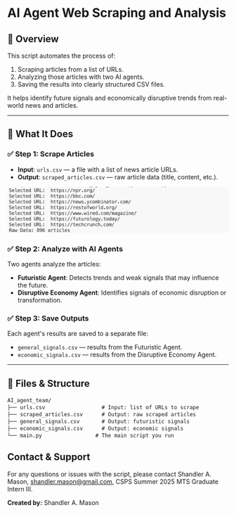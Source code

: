 # AI Agent Web Scraping and Analysis

## 📌 Overview

This script automates the process of:

1. Scraping articles from a list of URLs.
2. Analyzing those articles with two AI agents.
3. Saving the results into clearly structured CSV files.

It helps identify future signals and economically disruptive trends from real-world news and articles.

---

## 🧩 What It Does

### ✅ Step 1: Scrape Articles
- **Input**: `urls.csv` — a file with a list of news article URLs.
- **Output**: `scraped_articles.csv` — raw article data (title, content, etc.).

![Alt Text](webscraper.jpg)

### ✅ Step 2: Analyze with AI Agents
Two agents analyze the articles:
- **Futuristic Agent**: Detects trends and weak signals that may influence the future.
- **Disruptive Economy Agent**: Identifies signals of economic disruption or transformation.

### ✅ Step 3: Save Outputs
Each agent's results are saved to a separate file:
- `general_signals.csv` — results from the Futuristic Agent.
- `economic_signals.csv` — results from the Disruptive Economy Agent.

---

## 📂 Files & Structure

```plaintext
AI_agent_team/
├── urls.csv                  # Input: list of URLs to scrape
├── scraped_articles.csv      # Output: raw scraped articles
├── general_signals.csv       # Output: futuristic signals
├── economic_signals.csv      # Output: economic signals
└── main.py                 # The main script you run
```

## Contact & Support
For any questions or issues with the script, please contact Shandler A. Mason, shandler.mason@gmail.com, CSPS Summer 2025 MTS Graduate Intern III.

**Created by:** Shandler A. Mason

